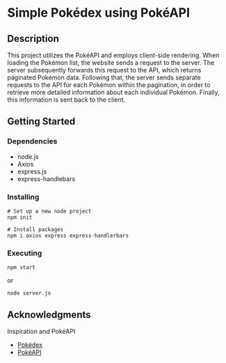 # Simple Pokédex using PokéAPI

## Description

This project utilizes the PokéAPI and employs client-side rendering. When loading the Pokémon list, the website sends a request to the server. The server subsequently forwards this request to the API, which returns paginated Pokémon data. Following that, the server sends separate requests to the API for each Pokémon within the pagination, in order to retrieve more detailed information about each individual Pokémon. Finally, this information is sent back to the client.

## Getting Started

### Dependencies

* node.js
* Axios
* express.js
* express-handlebars

### Installing

```
# Set up a new node project
npm init

# Install packages
npm i axios express express-handlerbars
```

### Executing
```
npm start
```
or
```
node server.js
```

## Acknowledgments

Inspiration and PokéAPI
* [Pokédex](https://www.pokemon.com/us/pokedex)
* [PokéAPI](https://pokeapi.co/)